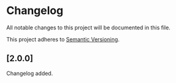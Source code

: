 # Changelog

All notable changes to this project will be documented in this file.

This project adheres to [Semantic Versioning](http://semver.org/).

## [2.0.0]

Changelog added.
